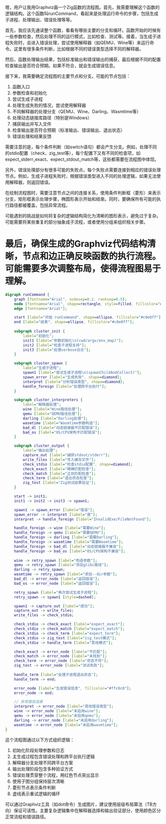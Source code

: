 嗯，用户让我用Graphviz画一个Zig函数的流程图。首先，我需要理解这个函数的逻辑结构。这个函数叫runCommand，看起来是处理运行命令的步骤，包括生成子进程、处理输出、错误处理等等。

首先，我应该先通读整个函数，看看有哪些主要的分支和循环。函数开始的时候有一些参数检查，然后处理不同的运行模式，比如检查、测试等。接着，当生成子进程失败时，会进入错误处理，尝试使用解释器（如QEMU、Wine等）来运行命令。这里有很多条件判断，比如根据不同的错误类型选择不同的解释器。

然后，函数处理输出结果，包括标准输出和错误输出的捕获，最后根据不同的配置检查输出是否符合预期。如果不符合，就会生成错误信息。

接下来，我需要确定流程图的主要节点和分支。可能的节点包括：

1. 函数入口
2. 参数检查和初始化
3. 尝试生成子进程
4. 处理生成失败的情况，尝试使用解释器
5. 不同解释器的处理分支（QEMU、Wine、Darling、Wasmtime等）
6. 处理动态链接库路径（特别是Windows）
7. 捕获输出并写入文件
8. 检查输出是否符合预期（标准输出、错误输出、退出状态）
9. 错误处理和结果反馈

需要注意的是，每个条件判断（如switch语句）都会产生分支。例如，处理不同的stdio配置（check、zig_test等），每个配置下又有不同的检查项，如expect_stderr_exact、expect_stdout_match等，这些都需要在流程图中体现。

另外，错误处理部分有很多可能的失败点，每个失败点需要连接到相应的错误处理节点。例如，生成子进程失败时，根据错误类型进入不同的处理逻辑，如果无法使用解释器，则返回错误。

在绘制流程图时，需要注意节点之间的连接关系，使用条件判断框（菱形）来表示分支，矩形框表示处理步骤，椭圆形表示开始和结束。同时，要确保所有可能的执行路径都被覆盖，包括异常流程。

可能遇到的挑战是如何将复杂的逻辑结构简化为清晰的图形表示，避免过于复杂。可能需要将某些重复的部分抽象成子流程，或者使用分组来组织相关步骤。

最后，确保生成的Graphviz代码结构清晰，节点和边正确反映函数的执行流程。可能需要多次调整布局，使得流程图易于理解。
================================================
```dot
digraph runCommand {
    graph [fontname="Arial", nodesep=0.2, ranksep=0.5];
    node [fontname="Arial", shape=rectangle, style=filled, fillcolor="#f0f0f0"];
    edge [fontname="Arial"];

    start [label="开始 runCommand", shape=ellipse, fillcolor="#c0e0ff"];
    end [label="结束", shape=ellipse, fillcolor="#c0e0ff"];
    
    subgraph cluster_init {
        label="初始化";
        init1 [label="参数初始化\n(cwd/argv/env_map)"];
        init2 [label="检查子进程支持"];
        init3 [label="处理verbose日志"];
    }

    subgraph cluster_spawn {
        label="生成子进程";
        spawn1 [label="尝试生成子进程\n(spawnChildAndCollect)"];
        spawn_error [label="生成失败", shape=diamond];
        interpret [label="分析错误类型", shape=diamond];
        handle_foreign [label="处理跨平台执行"];
    }

    subgraph cluster_interpreters {
        label="解释器处理";
        wine [label="Wine路径处理"];
        qemu [label="QEMU路径处理"];
        darling [label="Darling处理"];
        wasmtime [label="Wasmtime参数构造"];
        bad_dl [label="动态链接器不匹配错误"];
        bad_os [label="OS/CPU架构不匹配错误"];
    }

    subgraph cluster_output {
        label="输出处理";
        capture_out [label="捕获stdout/stderr"];
        write_files [label="写入缓存文件"];
        check_stdio [label="检查stdio配置", shape=diamond];
        check_exact [label="精确匹配检查"];
        check_match [label="正则匹配检查"];
        check_term [label="退出状态检查"];
        zig_test [label="Zig测试结果验证"];
    }

    start -> init1;
    init1 -> init2 -> init3 -> spawn1;

    spawn1 -> spawn_error [label="错误"];
    spawn_error -> interpret [label="是"];
    interpret -> handle_foreign [label="InvalidExe/FileNotFound"];

    handle_foreign -> wine [label="需要Wine"];
    handle_foreign -> qemu [label="需要QEMU"];
    handle_foreign -> darling [label="需要Darling"];
    handle_foreign -> wasmtime [label="需要Wasmtime"];
    handle_foreign -> bad_dl [label="动态链接器不兼容"];
    handle_foreign -> bad_os [label="OS/CPU架构不兼容"];
    
    wine -> retry_spawn [label="构造参数"];
    qemu -> retry_spawn [label="添加glibc路径"];
    darling -> retry_spawn;
    wasmtime -> retry_spawn [label="添加--dir参数"];
    bad_dl -> error_node [label="返回错误"];
    bad_os -> error_node [label="返回错误"];

    retry_spawn [label="再次尝试生成子进程"];
    retry_spawn -> spawn1 [style=dashed];

    spawn1 -> capture_out [label="成功"];
    capture_out -> write_files;
    write_files -> check_stdio;

    check_stdio -> check_exact [label="expect_exact"];
    check_stdio -> check_match [label="expect_match"];
    check_stdio -> check_term [label="expect_term"];
    check_stdio -> zig_test [label="zig_test模式"];
    check_stdio -> handle_term [label="其他模式"];

    check_exact -> error_node [label="不匹配"];
    check_match -> error_node [label="未找到"];
    check_term -> error_node [label="状态不符"];
    zig_test -> error_node [label="测试失败"];
    
    handle_term [label="处理子进程退出状态"];
    handle_term -> end;

    error_node [label="生成错误信息", fillcolor="#ffc0c0"];
    error_node -> end;

    // 异常路径连接
    interpret -> error_node [label="其他错误类型"];
    wine -> error_node [label="未启用wine"];
    qemu -> error_node [label="未启用qemu"];
    darling -> error_node [label="未启用darling"];
    wasmtime -> error_node [label="未启用wasmtime"];
}
```

这个流程图通过以下方式组织逻辑：

1. 初始化阶段处理参数和日志
2. 主生成过程包含错误处理和跨平台执行逻辑
3. 解释器分支处理不同跨平台方案
4. 输出处理阶段包含多种验证方式
5. 错误处理贯穿整个流程，用红色节点突出显示
6. 使用子图分组保持层次清晰
7. 菱形节点表示条件判断
8. 虚线表示重试逻辑的循环

可以通过Graphviz工具（如dot命令）生成图片，建议使用层级布局算法（TB方向）保证可读性。主要复杂逻辑集中在解释器选择和输出验证部分，使用颜色区分正常流程和错误路径。